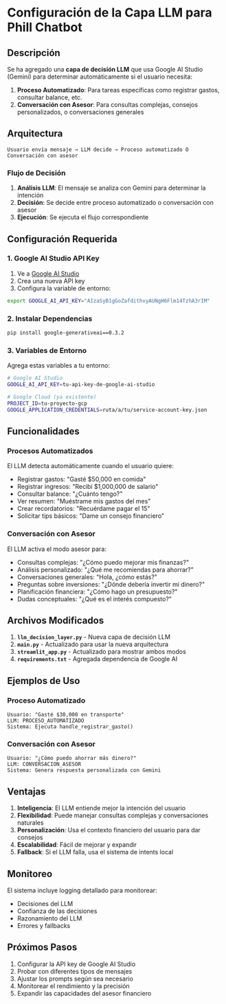 # Configuración de la Capa LLM para Phill Chatbot

## Descripción

Se ha agregado una **capa de decisión LLM** que usa Google AI Studio (Gemini) para determinar automáticamente si el usuario necesita:

1. **Proceso Automatizado**: Para tareas específicas como registrar gastos, consultar balance, etc.
2. **Conversación con Asesor**: Para consultas complejas, consejos personalizados, o conversaciones generales

## Arquitectura

```
Usuario envía mensaje → LLM decide → Proceso automatizado O Conversación con asesor
```

### Flujo de Decisión

1. **Análisis LLM**: El mensaje se analiza con Gemini para determinar la intención
2. **Decisión**: Se decide entre proceso automatizado o conversación con asesor
3. **Ejecución**: Se ejecuta el flujo correspondiente

## Configuración Requerida

### 1. Google AI Studio API Key

1. Ve a [Google AI Studio](https://makersuite.google.com/app/apikey)
2. Crea una nueva API key
3. Configura la variable de entorno:

```bash
export GOOGLE_AI_API_KEY="AIzaSyB1gGoZafdithvyAUNgH6Flm14TzhA3rIM"
```

### 2. Instalar Dependencias

```bash
pip install google-generativeai==0.3.2
```

### 3. Variables de Entorno

Agrega estas variables a tu entorno:

```bash
# Google AI Studio
GOOGLE_AI_API_KEY=tu-api-key-de-google-ai-studio

# Google Cloud (ya existente)
PROJECT_ID=tu-proyecto-gcp
GOOGLE_APPLICATION_CREDENTIALS=ruta/a/tu/service-account-key.json
```

## Funcionalidades

### Procesos Automatizados

El LLM detecta automáticamente cuando el usuario quiere:
- Registrar gastos: "Gasté $50,000 en comida"
- Registrar ingresos: "Recibí $1,000,000 de salario"
- Consultar balance: "¿Cuánto tengo?"
- Ver resumen: "Muéstrame mis gastos del mes"
- Crear recordatorios: "Recuérdame pagar el 15"
- Solicitar tips básicos: "Dame un consejo financiero"

### Conversación con Asesor

El LLM activa el modo asesor para:
- Consultas complejas: "¿Cómo puedo mejorar mis finanzas?"
- Análisis personalizado: "¿Qué me recomiendas para ahorrar?"
- Conversaciones generales: "Hola, ¿cómo estás?"
- Preguntas sobre inversiones: "¿Dónde debería invertir mi dinero?"
- Planificación financiera: "¿Cómo hago un presupuesto?"
- Dudas conceptuales: "¿Qué es el interés compuesto?"

## Archivos Modificados

1. **`llm_decision_layer.py`** - Nueva capa de decisión LLM
2. **`main.py`** - Actualizado para usar la nueva arquitectura
3. **`streamlit_app.py`** - Actualizado para mostrar ambos modos
4. **`requirements.txt`** - Agregada dependencia de Google AI

## Ejemplos de Uso

### Proceso Automatizado
```
Usuario: "Gasté $30,000 en transporte"
LLM: PROCESO_AUTOMATIZADO
Sistema: Ejecuta handle_registrar_gasto()
```

### Conversación con Asesor
```
Usuario: "¿Cómo puedo ahorrar más dinero?"
LLM: CONVERSACION_ASESOR
Sistema: Genera respuesta personalizada con Gemini
```

## Ventajas

1. **Inteligencia**: El LLM entiende mejor la intención del usuario
2. **Flexibilidad**: Puede manejar consultas complejas y conversaciones naturales
3. **Personalización**: Usa el contexto financiero del usuario para dar consejos
4. **Escalabilidad**: Fácil de mejorar y expandir
5. **Fallback**: Si el LLM falla, usa el sistema de intents local

## Monitoreo

El sistema incluye logging detallado para monitorear:
- Decisiones del LLM
- Confianza de las decisiones
- Razonamiento del LLM
- Errores y fallbacks

## Próximos Pasos

1. Configurar la API key de Google AI Studio
2. Probar con diferentes tipos de mensajes
3. Ajustar los prompts según sea necesario
4. Monitorear el rendimiento y la precisión
5. Expandir las capacidades del asesor financiero
